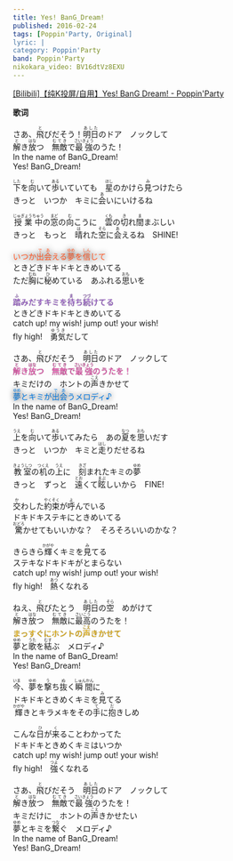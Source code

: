 ```yaml
---
title: Yes! BanG_Dream!
published: 2016-02-24
tags: [Poppin'Party, Original]
lyric: |
category: Poppin'Party
band: Poppin'Party
nikokara_video: BV16dtVz8EXU
---
```

<summary>
    <a href="https://www.bilibili.com/video/BV16dtVz8EXU/">
        [Bilibili]【纯K投屏/自用】Yes! BanG Dream! - Poppin'Party
    </a>
</summary>

**歌词**

さあ、<ruby><rb>飛</rb><rt>と</rt></ruby>びだそう！<ruby><rb>明日</rb><rt>あした</rt></ruby>のドア　ノックして  
<ruby><rb>解</rb><rt>と</rt></ruby>き<ruby><rb>放</rb><rt>はな</rt></ruby>つ　<ruby><rb>無敵</rb><rt>むてき</rt></ruby>で<ruby><rb>最強</rb><rt>さいきょう</rt></ruby>のうた！  
In the name of BanG_Dream!  
Yes! BanG_Dream!

<ruby><rb>下</rb><rt>した</rt></ruby>を<ruby><rb>向</rb><rt>む</rt></ruby>いて<ruby><rb>歩</rb><rt>ある</rt></ruby>いていても　<ruby><rb>星</rb><rt>ほし</rt></ruby>のかけら<ruby><rb>見</rb><rt>み</rt></ruby>つけたら  
きっと　いつか　キミに<ruby><rb>会</rb><rt>あ</rt></ruby>いにいけるね

<ruby><rb>授業中</rb><rt>じゅぎょうちゅう</rt></ruby>の<ruby><rb>窓</rb><rt>まど</rt></ruby>の<ruby><rb>向</rb><rt>む</rt></ruby>こうに　<ruby><rb>雲</rb><rt>くも</rt></ruby>の<ruby><rb>切</rb><rt>き</rt></ruby>れ<ruby><rb>間</rb><rt>ま</rt></ruby>まぶしい  
きっと　もっと　<ruby><rb>晴</rb><rt>は</rt></ruby>れた<ruby><rb>空</rb><rt>そら</rt></ruby>に<ruby><rb>会</rb><rt>あ</rt></ruby>えるね　SHINE!

<span style="color:#FF5522; text-shadow:0 0 11px #000;">いつか<ruby><rb>出会</rb><rt>であ</rt></ruby>える<ruby><rb>夢</rb><rt>ゆめ</rt></ruby>を<ruby><rb>信</rb><rt>しん</rt></ruby>じて</span>  
ときどきドキドキときめいてる  
ただ<ruby><rb>胸</rb><rt>むね</rt></ruby>に<ruby><rb>秘</rb><rt>ひ</rt></ruby>めている　あふれる<ruby><rb>思</rb><rt>おも</rt></ruby>いを

<span style="color:#AA66E1; text-shadow:0 0 1px #000;"> <ruby><rb>踏</rb><rt>ふ</rt></ruby>みだすキミを<ruby><rb>待</rb><rt>ま</rt></ruby>ち<ruby><rb>続</rb><rt>つづ</rt></ruby>けてる</span>  
ときどきドキドキときめいてる  
catch up! my wish! jump out! your wish!  
fly high!　<ruby><rb>勇気</rb><rt>ゆうき</rt></ruby>だして  

さあ、<ruby><rb>飛</rb><rt>と</rt></ruby>びだそう　<ruby><rb>明日</rb><rt>あした</rt></ruby>のドア　ノックして  
<span style="color:#FF54BC; text-shadow:0 0 1px #000;"> <ruby><rb>解</rb><rt>と</rt></ruby>き<ruby><rb>放</rb><rt>はな</rt></ruby>つ　<ruby><rb>無敵</rb><rt>むてき</rt></ruby>で<ruby><rb>最強</rb><rt>さいきょう</rt></ruby>のうたを！</span>  
キミだけの　ホントの<ruby><rb>声</rb><rt>こえ</rt></ruby>きかせて  
<span style="color:#0176DD; text-shadow:0 0 11px #000;"> <ruby><rb>夢</rb><rt>ゆめ</rt></ruby>とキミが<ruby><rb>出会</rb><rt>であ</rt></ruby>うメロディ♪</span>  
In the name of BanG_Dream!  
Yes! BanG_Dream!

<ruby><rb>上</rb><rt>うえ</rt></ruby>を<ruby><rb>向</rb><rt>む</rt></ruby>いて<ruby><rb>歩</rb><rt>ある</rt></ruby>いてみたら　あの<ruby><rb>夏</rb><rt>なつ</rt></ruby>を<ruby><rb>思</rb><rt>おも</rt></ruby>いだす  
きっと　いつか　キミと<ruby><rb>走</rb><rt>はし</rt></ruby>りだせるね

<ruby><rb>教室</rb><rt>きょうしつ</rt></ruby>の<ruby><rb>机</rb><rt>つくえ</rt></ruby>の<ruby><rb>上</rb><rt>うえ</rt></ruby>に　<ruby><rb>刻</rb><rt>きざ</rt></ruby>まれたキミの<ruby><rb>夢</rb><rt>ゆめ</rt></ruby>  
きっと　ずっと　<ruby><rb>遠</rb><rt>とお</rt></ruby>くて<ruby><rb>眩</rb><rt>まぶ</rt></ruby>しいから　FINE!

<ruby><rb>交</rb><rt>か</rt></ruby>わした<ruby><rb>約束</rb><rt>やくそく</rt></ruby>が<ruby><rb>呼</rb><rt>よ</rt></ruby>んでいる  
ドキドキステキにときめいてる  
<ruby><rb>驚</rb><rt>おどろ</rt></ruby>かせてもいいかな？　そろそろいいのかな？

きらきら<ruby><rb>輝</rb><rt>かがや</rt></ruby>くキミを<ruby><rb>見</rb><rt>み</rt></ruby>てる  
ステキなドキドキがとまらない  
catch up! my wish! jump out! your wish!  
fly high!　<ruby><rb>熱</rb><rt>あつ</rt></ruby>くなれる

ねえ、<ruby><rb>飛</rb><rt>と</rt></ruby>びたとう　<ruby><rb>明日</rb><rt>あした</rt></ruby>の<ruby><rb>空</rb><rt>そら</rt></ruby>　めがけて  
<ruby><rb>解</rb><rt>と</rt></ruby>き<ruby><rb>放</rb><rt>はな</rt></ruby>つ　<ruby><rb>無敵</rb><rt>むてき</rt></ruby>に<ruby><rb>最高</rb><rt>さいこう</rt></ruby>のうたを！  
<span style="color:#FABE06; text-shadow:0 0 1px #000;">まっすぐにホントの<ruby><rb>声</rb><rt>こえ</rt></ruby>きかせて</span>  
<ruby><rb>夢</rb><rt>ゆめ</rt></ruby>と<ruby><rb>歌</rb><rt>うた</rt></ruby>を<ruby><rb>結</rb><rt>むす</rt></ruby>ぶ　メロディ♪  
In the name of BanG_Dream!  
Yes! BanG_Dream!

<ruby><rb>今</rb><rt>いま</rt></ruby>、<ruby><rb>夢</rb><rt>ゆめ</rt></ruby>を<ruby><rb>撃</rb><rt>う</rt></ruby>ち<ruby><rb>抜</rb><rt>ぬ</rt></ruby>く<ruby><rb>瞬間</rb><rt>しゅんかん</rt></ruby>に  
ドキドキときめくキミを<ruby><rb>見</rb><rt>み</rt></ruby>てる  
<ruby><rb>輝</rb><rt>かがや</rt></ruby>きとキラメキをその<ruby><rb>手</rb><rt>て</rt></ruby>に<ruby><rb>抱</rb><rt>だ</rt></ruby>きしめ

こんな<ruby><rb>日</rb><rt>ひ</rt></ruby>が<ruby><rb>来</rb><rt>く</rt></ruby>ることわかってた  
ドキドキときめくキミはいつか  
catch up! my wish! jump out! your wish!  
fly high!　<ruby><rb>強</rb><rt>つよ</rt></ruby>くなれる

さあ、<ruby><rb>飛</rb><rt>と</rt></ruby>びだそう　<ruby><rb>明日</rb><rt>あした</rt></ruby>のドア　ノックして  
<ruby><rb>解</rb><rt>と</rt></ruby>き<ruby><rb>放</rb><rt>はな</rt></ruby>つ　<ruby><rb>無敵</rb><rt>むてき</rt></ruby>で<ruby><rb>最強</rb><rt>さいきょう</rt></ruby>のうたを！  
キミだけに　ホントの<ruby><rb>声</rb><rt>こえ</rt></ruby>きかせたい  
<ruby><rb>夢</rb><rt>ゆめ</rt></ruby>とキミを<ruby><rb>繋</rb><rt>つな</rt></ruby>ぐ　メロディ♪  
In the name of BanG_Dream!  
Yes! BanG_Dream!

